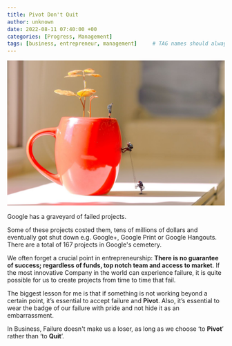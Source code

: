 ```yaml
---
title: Pivot Don't Quit
author: unknown
date: 2022-08-11 07:40:00 +00
categories: [Progress, Management]
tags: [business, entrepreneur, management]     # TAG names should always be lowercase
---
```

![pivot-quit](/assets/img/pivot-quit.jpg)

Google has a graveyard of failed projects.

Some of these projects costed them, tens of millions of dollars and eventually got shut down e.g. Google+, Google Print or Google Hangouts. There are a total of 167 projects in Google's cemetery.

We often forget a crucial point in entrepreneurship: **There is no guarantee of success; regardless of funds, top notch team and access to market**. If the most innovative Company in the world can experience failure, it is quite possible for us to create projects from time to time that fail.

The biggest lesson for me is that if something is not working beyond a certain point, it’s essential to accept failure and **Pivot**. Also, it’s essential to wear the badge of our failure with pride and not hide it as an embarrassment.

In Business, Failure doesn't make us a loser, as long as we choose ‘to **Pivot**’ rather than ‘to **Quit**’.
